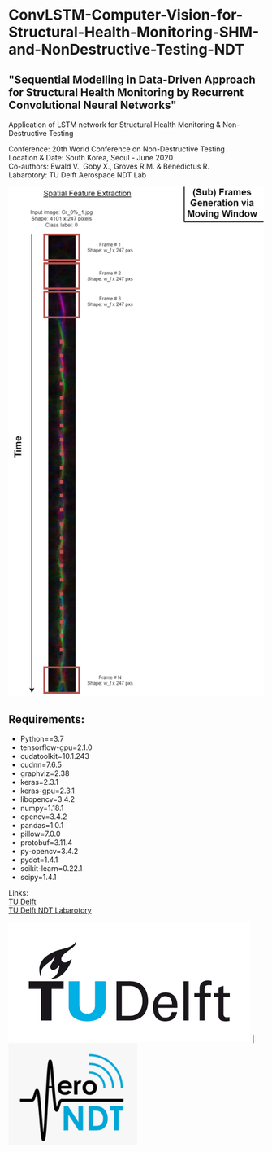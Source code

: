 # ConvLSTM-Computer-Vision-for-Structural-Health-Monitoring-SHM-and-NonDestructive-Testing-NDT<br>

## "Sequential Modelling in Data-Driven Approach for Structural Health Monitoring by Recurrent Convolutional Neural Networks"<br>

Application of LSTM network for Structural Health Monitoring &amp; Non-Destructive Testing<br>

Conference: 20th World Conference on Non-Destructive Testing<br>
Location & Date: South Korea, Seoul - June 2020<br>
Co-authors: Ewald V., Goby X., Groves R.M. & Benedictus R.<br>
Labarotory: TU Delft Aerospace NDT Lab<br>

![WorkFlowViz](/assets/data_use_flow_viz.png)<br>

## Requirements:

- Python==3.7
- tensorflow-gpu=2.1.0
- cudatoolkit=10.1.243
- cudnn=7.6.5
- graphviz=2.38
- keras=2.3.1
- keras-gpu=2.3.1
- libopencv=3.4.2
- numpy=1.18.1
- opencv=3.4.2
- pandas=1.0.1
- pillow=7.0.0
- protobuf=3.11.4
- py-opencv=3.4.2
- pydot=1.4.1
- scikit-learn=0.22.1
- scipy=1.4.1


Links:<br>
[TU Delft](https://www.tudelft.nl/)<br>
[TU Delft NDT Labarotory](https://www.tudelft.nl/en/ae/organisation/departments/aerospace-structures-and-materials/structural-integrity-and-composites/facilities/aerospace-ndt-laboratory/)<br>


![TUDelftLogo](/assets/TUDelftLogo.png) | ![TUDelftNDTLabLogo](/assets/TUDelftNDTLabLogo.PNG)
